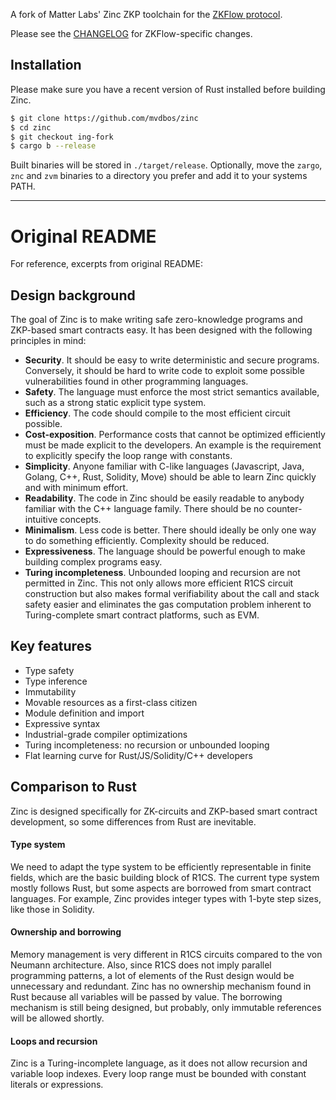 A fork of Matter Labs' Zinc ZKP toolchain for the [ZKFlow protocol](https://github.com/mvdbos/zkflow).

Please see the [CHANGELOG](CHANGELOG.md) for ZKFlow-specific changes.

## Installation

Please make sure you have a recent version of Rust installed before building Zinc.

```bash
$ git clone https://github.com/mvdbos/zinc
$ cd zinc
$ git checkout ing-fork
$ cargo b --release
```

Built binaries will be stored in `./target/release`. 
Optionally, move the `zargo`, `znc` and `zvm` binaries to a directory you prefer and add it to your systems PATH. 


***
# Original README
For reference, excerpts from original README:

## Design background

The goal of Zinc is to make writing safe zero-knowledge programs and ZKP-based
smart contracts easy. It has been designed with the following principles in mind:

- **Security**. It should be easy to write deterministic and secure programs.
Conversely, it should be hard to write code to exploit some possible
vulnerabilities found in other programming languages.
- **Safety**. The language must enforce the most strict semantics available,
such as a strong static explicit type system.
- **Efficiency**. The code should compile to the most efficient circuit possible.
- **Cost-exposition**. Performance costs that cannot be optimized efficiently
must be made explicit to the developers. An example is the requirement to
explicitly specify the loop range with constants.
- **Simplicity**. Anyone familiar with C-like languages (Javascript, Java,
Golang, C++, Rust, Solidity, Move) should be able to learn Zinc quickly and
with minimum effort.
- **Readability**. The code in Zinc should be easily readable to anybody
familiar with the C++ language family. There should be no counter-intuitive concepts.
- **Minimalism**. Less code is better. There should ideally be only one way to
do something efficiently. Complexity should be reduced.
- **Expressiveness**. The language should be powerful enough to make building
complex programs easy.
- **Turing incompleteness**. Unbounded looping and recursion are not permitted
in Zinc. This not only allows more efficient R1CS circuit construction but
also makes formal verifiability about the call and stack safety easier and
eliminates the gas computation problem inherent to Turing-complete smart
contract platforms, such as EVM.

## Key features

- Type safety
- Type inference
- Immutability
- Movable resources as a first-class citizen
- Module definition and import
- Expressive syntax
- Industrial-grade compiler optimizations
- Turing incompleteness: no recursion or unbounded looping
- Flat learning curve for Rust/JS/Solidity/C++ developers

## Comparison to Rust

Zinc is designed specifically for ZK-circuits and ZKP-based smart contract
development, so some differences from Rust are inevitable.

#### Type system

We need to adapt the type system to be efficiently representable in
finite fields, which are the basic building block of R1CS. The current type
system mostly follows Rust, but some aspects are borrowed from smart contract
languages. For example, Zinc provides integer types with 1-byte step sizes,
like those in Solidity.

#### Ownership and borrowing

Memory management is very different in R1CS
circuits compared to the von Neumann architecture. Also, since R1CS does not
imply parallel programming patterns, a lot of elements of the Rust design would
be unnecessary and redundant. Zinc has no ownership mechanism found in Rust
because all variables will be passed by value. The borrowing mechanism is still
being designed, but probably, only immutable references will be allowed shortly.

#### Loops and recursion

Zinc is a Turing-incomplete language, as it does not allow recursion and
variable loop indexes. Every loop range must be bounded with constant literals
or expressions.
